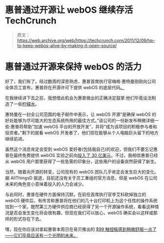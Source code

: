 # 惠普通过开源让 webOS 继续存活 TechCrunch

> 原文：<https://web.archive.org/web/https://techcrunch.com/2011/12/09/hp-to-keep-webos-alive-by-making-it-open-source/>

# 惠普通过开源来保持 webOS 的活力

好了，我们有了。经过数周的深思熟虑，惠普首席执行官梅格·惠特曼刚刚向公司全体员工宣布，惠普将在开源许可下提供 webOS 的底层代码[。](https://web.archive.org/web/20230204085402/http://www.hp.com/hpinfo/newsroom/press/2011/111209xa.html)

在我继续讲下去之前，我想借此机会为惠普做出的正确决定鼓掌:他们毕竟设法制造了一些[柠檬水](https://web.archive.org/web/20230204085402/https://techcrunch.com/2011/08/18/okay-hp-lets-make-some-lemonade/)。

惠特曼在一封全公司范围的电子邮件中表示，让 webOS 开源“是确保 webOS 的好处能够为尽可能大的生态系统所用的最佳方式。”该公司的一份新发布稍微详细一些:惠普将帮助“加速 webOS 平台的开放开发”，并将“成为该项目的积极参与者和投资者。”剩下的就看 webOS 开发者了，他们现在能够从个人电脑巨头留下的地方继续前进。

虽然这个消息肯定会受到 webOS 爱好者(包括我自己)的欢迎，但我们不要忘记惠普在最终免费提供 webOS 实验之前向[投入了 30 亿美元](https://web.archive.org/web/20230204085402/https://techcrunch.com/2011/11/21/hps-failed-webos-experiment-cost-them-3-3-billion-but-whats-next/)。不过，我相信惠普已经从 webOS 用户那里获得了一些急需的印象分，这些用户的设备突然获得了新生。

当然，随着向开源的转变，公司现有的 webOS 团队几乎肯定会发生巨大的变化。据 AllThingsD 报道，目前还没有关于员工重组的官方消息，但是 webOS 在公司未来的角色变小意味着投入的人力会减少。

与此同时，惠普在硬件方面保持沉默。在前任首席执行官李艾科砍掉独立的 webOS 硬件后，有传言称惠普将在他们的几十台打印机上为这个任性的操作系统找到一个家。既然第三方硬件供应商已经获得了另一个开源操作系统，看看这种情况是否会发生变化将会很有趣，但现在我们可以放心，webOS 确实会以这样或那样的形式存在下去。

嘿，现在你应该对拿起惠普本周日在易贝推出的 [$99 触控板感到稍微舒服一点了——它们毕竟应该有一个光明的未来。](https://web.archive.org/web/20230204085402/https://techcrunch.com/2011/12/07/hp-touchpad-ebay/)